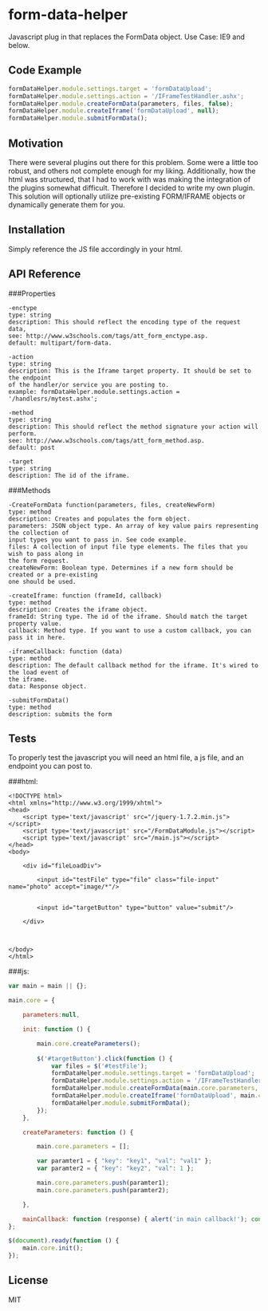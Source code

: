 # form-data-helper

Javascript plug in that replaces the FormData object. Use Case: IE9 and below. 

## Code Example

```js
formDataHelper.module.settings.target = 'formDataUpload';
formDataHelper.module.settings.action = '/IFrameTestHandler.ashx';
formDataHelper.module.createFormData(parameters, files, false);
formDataHelper.module.createIframe('formDataUpload', null);
formDataHelper.module.submitFormData();
```

## Motivation

There were several plugins out there for this problem. Some were a little too robust, and 
others not complete enough for my liking. Additionally, how the html was structured, that 
I had to work with was making the integration of the plugins somewhat difficult. Therefore 
I decided to write my own plugin. This solution will optionally utilize pre-existing 
FORM/IFRAME objects or dynamically generate them for you.

## Installation

Simply reference the JS file accordingly in your html.

## API Reference

###Properties

```
-enctype
type: string
description: This should reflect the encoding type of the request data, 
see: http://www.w3schools.com/tags/att_form_enctype.asp.
default: multipart/form-data.
```

```
-action
type: string
description: This is the Iframe target property. It should be set to the endpoint 
of the handler/or service you are posting to.
example: formDataHelper.module.settings.action = '/handlesrs/mytest.ashx';
```

```
-method
type: string
description: This should reflect the method signature your action will perform. 
see: http://www.w3schools.com/tags/att_form_method.asp.
default: post
```

```
-target
type: string
description: The id of the iframe.
```

###Methods

```
-CreateFormData function(parameters, files, createNewForm)
type: method
description: Creates and populates the form object.
parameters: JSON object type. An array of key value pairs representing the collection of 
input types you want to pass in. See code example.
files: A collection of input file type elements. The files that you wish to pass along in 
the form request. 
createNewForm: Boolean type. Determines if a new form should be created or a pre-existing 
one should be used.
```

```
-createIframe: function (frameId, callback)
type: method
description: Creates the iframe object.
frameId: String type. The id of the iframe. Should match the target property value.
callback: Method type. If you want to use a custom callback, you can pass it in here.
```

```
-iframeCallback: function (data)
type: method
description: The default callback method for the iframe. It's wired to the load event of
the iframe.
data: Response object. 
```

```
-submitFormData()
type: method
description: submits the form
```

## Tests

To properly test the javascript you will need an html file, a js file, and an endpoint 
you can post to.

###html:

```
<!DOCTYPE html>
<html xmlns="http://www.w3.org/1999/xhtml">
<head>
    <script type='text/javascript' src="/jquery-1.7.2.min.js"></script>
    <script type='text/javascript' src="/FormDataModule.js"></script>    
    <script type='text/javascript' src="/main.js"></script>
</head>
<body>

	<div id="fileLoadDiv">
		
        <input id="testFile" type="file" class="file-input" name="photo" accept="image/*"/>

        
		<input id="targetButton" type="button" value="submit"/>

	</div>
  

 
</body>
</html>
```

###js:

```js
var main = main || {};

main.core = {

    parameters:null,

    init: function () {

        main.core.createParameters();
        
        $('#targetButton').click(function () {
            var files = $('#testFile');
            formDataHelper.module.settings.target = 'formDataUpload';
            formDataHelper.module.settings.action = '/IFrameTestHandler.ashx';
            formDataHelper.module.createFormData(main.core.parameters, files, false);
            formDataHelper.module.createIframe('formDataUpload', main.core.mainCallback);
            formDataHelper.module.submitFormData();
        });
    },

    createParameters: function () {

        main.core.parameters = [];

        var paramter1 = { "key": "key1", "val": "val1" };
        var paramter2 = { "key": "key2", "val": 1 };

        main.core.parameters.push(paramter1);
        main.core.parameters.push(paramter2);

    },

    mainCallback: function (response) { alert('in main callback!'); console.log(response);}
};

$(document).ready(function () {
    main.core.init();
});

```

## License

MIT

